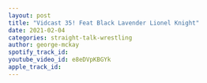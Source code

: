 ```yaml
---
layout: post
title: "Vidcast 35! Feat Black Lavender Lionel Knight"
date: 2021-02-04
categories: straight-talk-wrestling
author: george-mckay
spotify_track_id: 
youtube_video_id: e8eDVpKBGYk
apple_track_id: 
---
```

